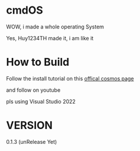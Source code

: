 # cmdOS
WOW, i made a whole operating System

Yes, Huy1234TH made it, i am like it
# How to Build
Follow the install tutorial on this [offical cosmos page](https://www.gocosmos.org/download/)

and follow on youtube

pls using Visual Studio 2022

# VERSION
0.1.3 (unRelease Yet)